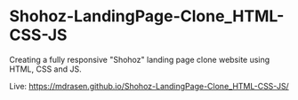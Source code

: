 # Shohoz-LandingPage-Clone_HTML-CSS-JS
Creating a fully responsive "Shohoz" landing page clone website using HTML, CSS and JS.

Live: https://mdrasen.github.io/Shohoz-LandingPage-Clone_HTML-CSS-JS/
